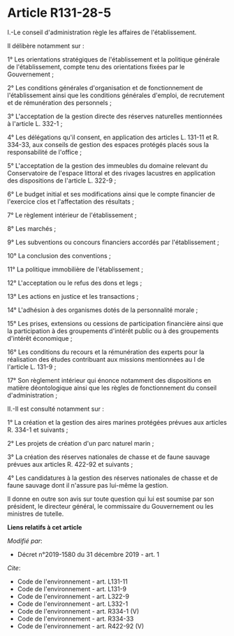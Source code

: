 # Article R131-28-5

I.-Le conseil d'administration règle les affaires de l'établissement. 

Il délibère notamment sur : 

1° Les orientations stratégiques de l'établissement et la politique générale de l'établissement, compte tenu des orientations
fixées par le Gouvernement ; 

2° Les conditions générales d'organisation et de fonctionnement de l'établissement ainsi que les conditions générales
d'emploi, de recrutement et de rémunération des personnels ; 

3° L'acceptation de la gestion directe des réserves naturelles mentionnées à l'article L. 332-1 ; 

4° Les délégations qu'il consent, en application des articles L. 131-11 et R. 334-33, aux conseils de gestion des espaces
protégés placés sous la responsabilité de l'office ; 

5° L'acceptation de la gestion des immeubles du domaine relevant du Conservatoire de l'espace littoral et des rivages
lacustres en application des dispositions de l'article L. 322-9 ; 

6° Le budget initial et ses modifications ainsi que le compte financier de l'exercice clos et l'affectation des résultats ; 

7° Le règlement intérieur de l'établissement ; 

8° Les marchés ; 

9° Les subventions ou concours financiers accordés par l'établissement ; 

10° La conclusion des conventions ; 

11° La politique immobilière de l'établissement ; 

12° L'acceptation ou le refus des dons et legs ; 

13° Les actions en justice et les transactions ; 

14° L'adhésion à des organismes dotés de la personnalité morale ; 

15° Les prises, extensions ou cessions de participation financière ainsi que la participation à des groupements d'intérêt
public ou à des groupements d'intérêt économique ; 

16° Les conditions du recours et la rémunération des experts pour la réalisation des études contribuant aux missions
mentionnées au I de l'article L. 131-9 ; 

17° Son règlement intérieur qui énonce notamment des dispositions en matière déontologique ainsi que les règles de
fonctionnement du conseil d'administration ; 

II.-Il est consulté notamment sur : 

1° La création et la gestion des aires marines protégées prévues aux articles R. 334-1 et suivants ; 

2° Les projets de création d'un parc naturel marin ; 

3° La création des réserves nationales de chasse et de faune sauvage prévues aux articles R. 422-92 et suivants ; 

4° Les candidatures à la gestion des réserves nationales de chasse et de faune sauvage dont il n'assure pas lui-même la
gestion. 

Il donne en outre son avis sur toute question qui lui est soumise par son président, le directeur général, le commissaire du
Gouvernement ou les ministres de tutelle.

**Liens relatifs à cet article**

_Modifié par_:

  - Décret n°2019-1580 du 31 décembre 2019 - art. 1

_Cite_:

  - Code de l'environnement - art. L131-11
  - Code de l'environnement - art. L131-9
  - Code de l'environnement - art. L322-9
  - Code de l'environnement - art. L332-1
  - Code de l'environnement - art. R334-1 (V)
  - Code de l'environnement - art. R334-33
  - Code de l'environnement - art. R422-92 (V)
